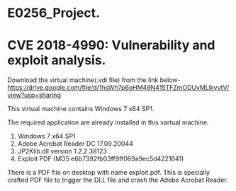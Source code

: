 # E0256_Project.
# CVE 2018-4990: Vulnerability and exploit analysis.

Download the virtual machine(.vdi file) from the link below- https://drive.google.com/file/d/1hsWh7p6oHM49N415TFZmODUvMLlkyvtV/view?usp=sharing

This virtual machine contains Windows 7 x64 SP1.

The required application are already installed in this vartual machine.
1. Windows 7 x64 SP1
2. Adobe Acrobat Reader DC 17.09.20044
3. JP2Klib.dll version 1.2.2.38123
4. Exploit PDF (MD5 e6b7392fb03ff9ff069a9ec5d4221641) 

There is a PDF file on desktop with name exploit.pdf. This is specially crafted PDF file to trigger the DLL file and crash the Adobe Acrobat Reader.
